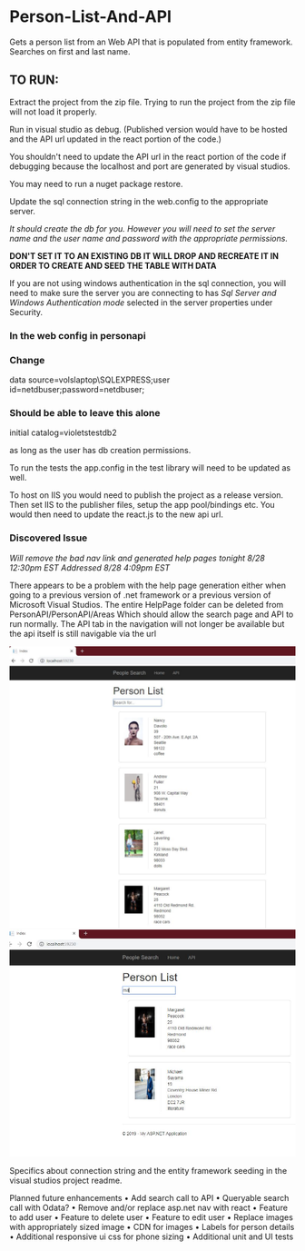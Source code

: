 # Person-List-And-API
Gets a person list from an Web API that is populated from entity framework.  Searches on first and last name.

## TO RUN:
Extract the project from the zip file. 
Trying to run the project from the zip file will not load it properly. 

Run in visual studio as debug.  (Published version would have to be hosted and the API url updated in the react portion of the code.)
  
You shouldn't need to update the API url in the react portion of the code if debugging because the localhost and port are generated by visual studios.

You may need to run a nuget package restore.

Update the sql connection string in the web.config to the appropriate server.  

*It should create the db for you.  However you will need to set the server name and the user name and password with the appropriate permissions.* 

**DON'T SET IT TO AN EXISTING DB IT WILL DROP AND RECREATE IT IN ORDER TO CREATE AND SEED THE TABLE WITH DATA**

If you are not using windows authentication in the sql connection, you will need to make sure the server you are connecting to has 
*Sql Server and Windows Authentication mode*
selected in the server properties under Security. 

### In the web config in personapi
 <add name="PersonEntities" connectionString="metadata=res://*/Models.PersonModel.csdl|res://*/Models.PersonModel.ssdl|res://*/Models.PersonModel.msl;provider=System.Data.SqlClient;provider connection string=&quot;data source=volslaptop\SQLEXPRESS;initial catalog=violetstestdb2;user id=netdbuser;password=netdbuser;MultipleActiveResultSets=True;App=EntityFramework&quot;" providerName="System.Data.EntityClient"/>

### Change 
data source=volslaptop\SQLEXPRESS;user id=netdbuser;password=netdbuser;

### Should be able to leave this alone
initial catalog=violetstestdb2

as long as the user has db creation permissions.  

To run the tests the app.config in the test library will need to be updated as well.  

To host on IIS you would need to publish the project as a release version. Then set IIS to the publisher files, setup the app pool/bindings etc. You would then need to update the react.js to the new api url. 

### Discovered Issue
*Will remove the bad nav link and generated help pages tonight 8/28 12:30pm EST*
*Addressed 8/28 4:09pm EST*

There appears to be a problem with the help page generation either when going to a previous version of .net framework or a previous version of Microsoft Visual Studios. The entire HelpPage folder can be deleted from PersonAPI/PersonAPI/Areas 
Which should allow the search page and API to run normally.  The API tab in the navigation will not longer be available but the api itself is still navigable via the url 


![Image of the Initial Search Page](https://github.com/visgitprojects/Person-List-And-API/blob/master/PersonAPI/PersonAPI/Content/Examples/initiallist.JPG)
![Image of Search on Last name and First Name](PersonAPI/PersonAPI/Content/Examples/searchbylastnameandfirstnameresults.JPG)

Specifics about connection string and the entity framework seeding in the visual studios project readme. 

Planned future enhancements
• Add search call to API
  • Queryable search call with Odata? 
• Remove and/or replace asp.net nav with react 
• Feature to add user
• Feature to delete user
• Feature to edit user
• Replace images with appropriately sized image
• CDN for images
• Labels for person details
• Additional responsive ui css for phone sizing
• Additional unit and UI tests 
